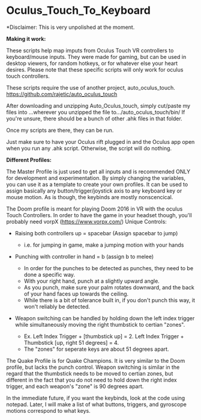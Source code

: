 # Oculus_Touch_To_Keyboard
*Disclaimer: This is very unpolished at the moment.

__Making it work:__

These scripts help map imputs from Oculus Touch VR controllers to keyboard/mouse inputs.
They were made for gaming, but can be used in desktop viewers, for random hotkeys, or for whatever else your heart desires.
Please note that these specific scripts will only work for oculus touch controllers.

These scripts require the use of another project, auto_oculus_touch.
https://github.com/rajetic/auto_oculus_touch

After downloading and unzipping Auto_Oculus_touch, simply cut/paste my files into 
...wherever you unzipped the file to.../auto_oculus_touch/bin/
If you're unsure, there should be a bunch of other .ahk files in that folder.

Once my scripts are there, they can be run. 

Just make sure to have your Oculus rift plugged in and the Oculus app open when you run any .ahk script. Otherwise, the script will do nothing.

__Different Profiles:__

The Master Profile is just used to get all inputs and is recommended ONLY for development and experimentation. 
By simply changing the variables, you can use it as a template to create your own profiles. It can be used to assign basically any button/trigger/joystick axis to any keyboard key or mouse motion.
As is though, the keybinds are mostly nonscencical.

The Doom profile is meant for playing Doom 2016 in VR with the oculus Touch Controllers. In order to have the game in your headset though, you'll probably need vorpX (https://www.vorpx.com/)
Unique Controls:

- Raising both controllers up = spacebar (Assign spacebar to jump)
     - i.e. for jumping in game, make a jumping motion with your hands
- Punching with controller in hand = b (assign b to melee)
     - In order for the punches to be detected as punches, they need to be done a specific way. 
     - With your right hand, punch at a slightly upward angle.
     - As you punch, make sure your palm rotates downward, and the back of your hand faces up towards the ceiling.
     - While there is a bit of tolerance built in, if you don't punch this way, it won't reliably be detected.
     
- Weapon switching can be handled by holding down the left index trigger while simultaneously moving the right thumbstick to certian "zones". 
     - Ex. Left Index Trigger + \[thumbstick up\] = 2.       Left Index Trigger + Thumbstick \[up, right 51 degrees\] = 4. 
     - The "zones" for seperate keys are about 51 degrees apart.
 

The Quake Profile is for Quake Champions. It is very similar to the Doom profile, but lacks the punch control. Weapon switching is similar in the regard that the thumbstick needs to be moved to certian zones, but different in the fact that you do not need to hold down the right index trigger, and each weapon's "zone" is 90 degrees apart.

In the immediate future, if you want the keybinds, look at the code using notepad. Later, I will make a list of what buttons, triggers, and gyroscope motions correspond to what keys. 
